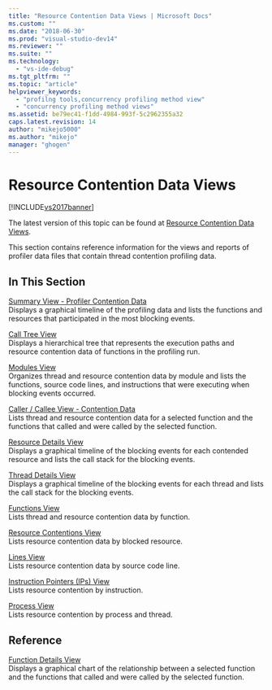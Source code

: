 ```yaml
---
title: "Resource Contention Data Views | Microsoft Docs"
ms.custom: ""
ms.date: "2018-06-30"
ms.prod: "visual-studio-dev14"
ms.reviewer: ""
ms.suite: ""
ms.technology: 
  - "vs-ide-debug"
ms.tgt_pltfrm: ""
ms.topic: "article"
helpviewer_keywords: 
  - "profilng tools,concurrency profiling method view"
  - "concurrency profiling method views"
ms.assetid: be79ec41-f1dd-4984-993f-5c2962355a32
caps.latest.revision: 14
author: "mikejo5000"
ms.author: "mikejo"
manager: "ghogen"
---
```

# Resource Contention Data Views
[!INCLUDE[vs2017banner](../includes/vs2017banner.md)]

The latest version of this topic can be found at [Resource Contention Data Views](https://docs.microsoft.com/visualstudio/profiling/resource-contention-data-views).  
  
This section contains reference information for the views and reports of profiler data files that contain thread contention profiling data.  
  
## In This Section  
 [Summary View - Profiler Contention Data](../profiling/resource-contention-data-views.md)  
 Displays a graphical timeline of the profiling data and lists the functions and resources that participated in the most blocking events.  
  
 [Call Tree View](../profiling/call-tree-view-contention-data.md)  
 Displays a hierarchical tree that represents the execution paths and resource contention data of functions in the profiling run.  
  
 [Modules View](../profiling/modules-view-contention-data.md)  
 Organizes thread and resource contention data by module and lists the functions, source code lines, and instructions that were executing when blocking events occurred.  
  
 [Caller / Callee View -  Contention Data](../profiling/caller-callee-view-contention-data.md)  
 Lists thread and resource contention data for a selected function and the functions that called and were called by the selected function.  
  
 [Resource Details View](../profiling/resource-details-view-contention-data.md)  
 Displays a graphical timeline of the blocking events for each contended resource and lists the call stack for the blocking events.  
  
 [Thread Details View](../profiling/thread-details-view-contention-data.md)  
 Displays a graphical timeline of the blocking events for each thread and lists the call stack for the blocking events.  
  
 [Functions View](../profiling/functions-view-contention-data.md)  
 Lists thread and resource contention data by function.  
  
 [Resource Contentions View](../profiling/resource-contentions-view-contention-data.md)  
 Lists resource contention data by blocked resource.  
  
 [Lines View](../profiling/lines-view-contention-data.md)  
 Lists resource contention data by source code line.  
  
 [Instruction Pointers (IPs) View](../profiling/instruction-pointers-ips-view-contention-data.md)  
 Lists resource contention by instruction.  
  
 [Process View](../profiling/process-view-contention-data.md)  
 Lists resource contention by process and thread.  
  
## Reference  
 [Function Details View](../profiling/function-details-view.md)  
 Displays a graphical chart of the relationship between a selected function and the functions that called and were called by the selected function.



